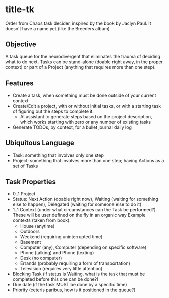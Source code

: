 # title-tk

Order from Chaos task decider, inspired by the book by Jaclyn Paul. It doesn't have a name yet (like the Breeders album)

## Objective

A task queue for the neurodivergent that eliminates the trauma of deciding what to do next. Tasks can be stand-alone (doable right away, in the proper context) or part of a Project (anything that requires more than one step).

## Features

- Create a task, when something must be done outside of your current context
- Create/Edit a project, with or without initial tasks, or with a starting task of figuring out the steps to complete it.
  - AI assistant to generate steps based on the project description, which works starting with zero or any number of existing tasks
- Generate TODOs, by context, for a bullet journal daily log

## Ubiquitous Language

- Task: something that involves only one step
- Project: something that involves more than one step; having Actions as a set of Tasks

## Task Properties

- 0..1 Project
- Status: Next Action (doable right now), Waiting (waiting for something else to happen), Delegated (waiting for someone else to do it)
- 1..1 Context (under what circumstances can the Task be performed?). These will be user defined on the fly in an organic way
  Example contexts (taken from book):
  - House (anytime)
  - Outdoors
  - Weekend (requiring uninterrupted time)
  - Basement
  - Computer (any), Computer (depending on specific software)
  - Phone (talking) and Phone (texting)
  - Desk (no computer)
  - Errands (probably requiring a form of transportation)
  - Television (requires very little attention)
- Blocking Task (if status is Waiting, what is the task that must be completed before this one can be done?)
- Due date (if the task MUST be done by a specific time)
- Priority (ceteris paribus, how is it  positioned in the queue?)
